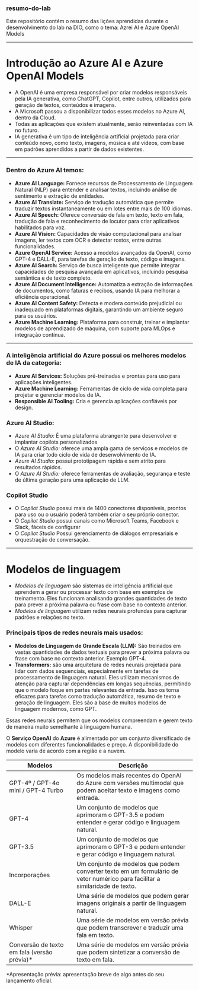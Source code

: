 ### resumo-do-lab
Este repositório contém o resumo das lições aprendidas durante o desenvolvimento do lab na DIO, como o tema: Azrei AI e Azure OpenAI Models
___
# Introdução ao Azure AI e Azure OpenAI Models
* A OpenAI é uma empresa responsável por criar modelos responsáveis pela IA generativa, como ChatGPT, Copilot, entre outros, utilizados para geração de textos, conteúdos e imagens.
* A Microsoft passou a disponibilizar todos esses modelos no Azure AI, dentro da Cloud.
* Todas as aplicações que existem atualmente, serão reinventadas com IA no futuro.
* IA generativa é um tipo de inteligência artificial projetada para criar conteúdo novo, como texto, imagens, música e até vídeos, com base em padrões aprendidos a partir de dados existentes. 
___
### **Dentro do Azure AI temos:** 
+ **Azure AI Language:** Fornece recursos de Processamento de Linguagem Natural (NLP) para entender e analisar textos, incluindo análise de sentimento e extração de entidades.
+ **Azure AI Translate:** Serviço de tradução automática que permite traduzir textos instantaneamente ou em lotes entre mais de 100 idiomas.
+ **Azure AI Speech:** Oferece conversão de fala em texto, texto em fala, tradução de fala e reconhecimento de locutor para criar aplicativos habilitados para voz.
+ **Azure AI Vision:** Capacidades de visão computacional para analisar imagens, ler textos com OCR e detectar rostos, entre outras funcionalidades.
+ **Azure OpenAI Service:** Acesso a modelos avançados da OpenAI, como GPT-4 e DALL-E, para tarefas de geração de texto, código e imagens.
+ **Azure AI Search:** Serviço de busca inteligente que permite integrar capacidades de pesquisa avançada em aplicativos, incluindo pesquisa semântica e de texto completo.
+ **Azure AI Document Intelligence:** Automatiza a extração de informações de documentos, como faturas e recibos, usando IA para melhorar a eficiência operacional.
+ **Azure AI Content Safety:** Detecta e modera conteúdo prejudicial ou inadequado em plataformas digitais, garantindo um ambiente seguro para os usuários.
+ **Azure Machine Learning:** Plataforma para construir, treinar e implantar modelos de aprendizado de máquina, com suporte para MLOps e integração contínua.
___
### **A inteligência artificial do Azure possui os melhores modelos de IA da categoria:**
+ **Azure AI Services:** Soluções pré-treinadas e prontas para uso para aplicações inteligentes.
+ **Azure Machine Learning:** Ferramentas de ciclo de vida completa para projetar e gerenciar modelos de IA.
+ **Responsible AI Tooling:** Cria e gerencia aplicações confiáveis por design.

### Azure AI Studio:
+ _Azure AI Studio:_ É uma plataforma abrangente para desenvolver e implantar copilots personalizados
+ O _Azure AI Studio:_ oferece uma ampla gama de serviços e modelos de IA para criar todo ciclo de vida de desenvolvimento de IA.
+ _Azure AI Studio:_ possui prototipagem rápida e sem atrito para resultados rápidos.
+ O _Azure AI Studio:_ oferece ferramentas de avaliação, segurança e teste de última geração para uma aplicação de LLM.

### Copilot Studio
+ O _Copilot Studio_ possui mais de 1400 conectores disponíveis, prontos para uso ou o usuário poderá também criar o seu próprio conector.
+ O _Copilot Studio_ possui canais como Microsoft Teams, Facebook e Slack, fáceis de configurar
+ O _Copilot Studio_ Possui gerenciamento de diálogos empresariais e orquestração de conversação.
___
# Modelos de linguagem
+ _Modelos de linguagem_ são sistemas de inteligência artificial que aprendem a gerar ou processar texto com base em exemplos de treinamento. Eles funcionam analisando grandes quantidades de texto para prever a próxima palavra ou frase com base no contexto anterior.
+ _Modelos de linguagem_ utilizam redes neurais profundas para capturar padrões e relações no texto. 

### Principais tipos de redes neurais mais usados:
+ **Modelos de Linguagem de Grande Escala (LLM):** São treinados em vastas quantidades de dados textuais para prever a próxima palavra ou frase com base no contexto anterior. Exemplo GPT-4.
+ **Transformers:** são uma arquitetura de redes neurais projetada para lidar com dados sequenciais, especialmente em tarefas de processamento de linguagem natural. Eles utilizam mecanismos de atenção para capturar dependências em longas sequências, permitindo que o modelo foque em partes relevantes da entrada. Isso os torna eficazes para tarefas como tradução automática, resumo de texto e geração de linguagem. Eles são a base de muitos modelos de linguagem modernos, como GPT.

Essas redes neurais permitem que os modelos compreendam e gerem texto de maneira muito semelhante à linguagem humana. 

O **Serviço OpenAI** do **Azure** é alimentado por um conjunto diversificado de modelos com diferentes funcionalidades e  preço. A disponibilidade do modelo varia de acordo com a região e a nuvem.

| Modelos | Descrição |
|---------|-----------|
| GPT-4º / GPT-4o mini / GPT-4 Turbo | Os modelos mais recentes do OpenAI do Azure com versões multimodal que podem aceitar texto e imagens como entrada. |
| GPT-4 | Um conjunto de modelos que aprimoram o GPT-3.5 e podem entender e gerar código e linguagem natural. |
| GPT-3.5 | Um conjunto de modelos que aprimoram o GPT-3 e podem entender e gerar código e linguagem natural. |
| Incorporações | Um conjunto de modelos que podem converter texto em um formulário de vetor numérico para facilitar a similaridade de texto. |
| DALL-E | Uma série de modelos que podem gerar imagens originais a partir de linguagem natural. |
| Whisper | Uma série de modelos em versão prévia que podem transcrever e traduzir uma fala em texto. |
| Conversão de texto em fala (versão prévia)* | Uma série de modelos em versão prévia que podem sintetizar a conversão de texto em fala. |

*Apresentação prévia: apresentação breve de algo antes do seu lançamento oficial.
